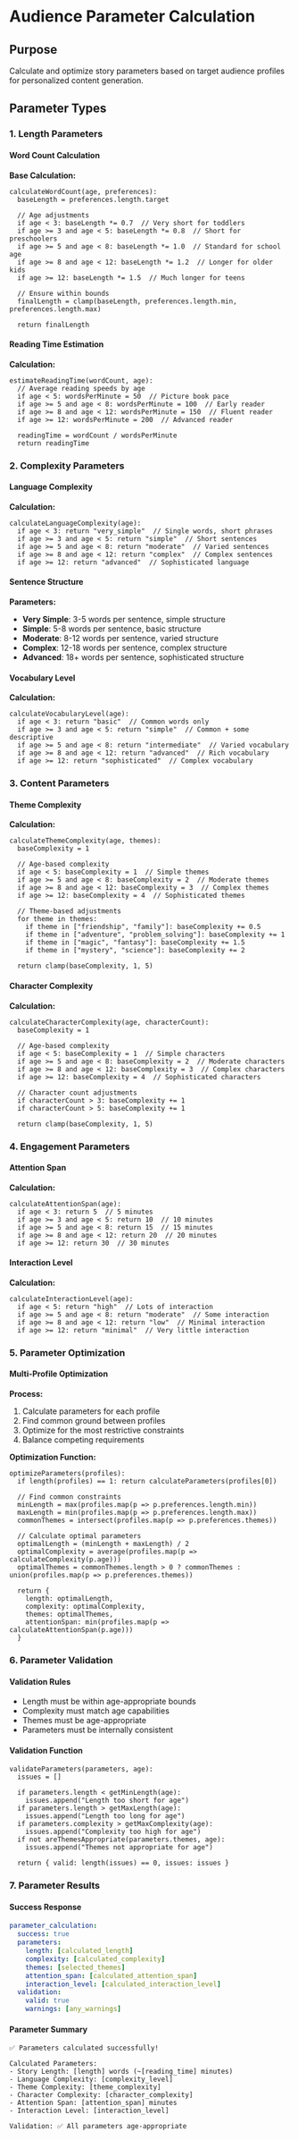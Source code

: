 

# Audience Parameter Calculation

## Purpose

Calculate and optimize story parameters based on target audience profiles for personalized content generation.

## Parameter Types

### 1. Length Parameters

#### Word Count Calculation
**Base Calculation:**
```pseudocode
calculateWordCount(age, preferences):
  baseLength = preferences.length.target
  
  // Age adjustments
  if age < 3: baseLength *= 0.7  // Very short for toddlers
  if age >= 3 and age < 5: baseLength *= 0.8  // Short for preschoolers
  if age >= 5 and age < 8: baseLength *= 1.0  // Standard for school age
  if age >= 8 and age < 12: baseLength *= 1.2  // Longer for older kids
  if age >= 12: baseLength *= 1.5  // Much longer for teens
  
  // Ensure within bounds
  finalLength = clamp(baseLength, preferences.length.min, preferences.length.max)
  
  return finalLength
```

#### Reading Time Estimation
**Calculation:**
```pseudocode
estimateReadingTime(wordCount, age):
  // Average reading speeds by age
  if age < 5: wordsPerMinute = 50  // Picture book pace
  if age >= 5 and age < 8: wordsPerMinute = 100  // Early reader
  if age >= 8 and age < 12: wordsPerMinute = 150  // Fluent reader
  if age >= 12: wordsPerMinute = 200  // Advanced reader
  
  readingTime = wordCount / wordsPerMinute
  return readingTime
```

### 2. Complexity Parameters

#### Language Complexity
**Calculation:**
```pseudocode
calculateLanguageComplexity(age):
  if age < 3: return "very_simple"  // Single words, short phrases
  if age >= 3 and age < 5: return "simple"  // Short sentences
  if age >= 5 and age < 8: return "moderate"  // Varied sentences
  if age >= 8 and age < 12: return "complex"  // Complex sentences
  if age >= 12: return "advanced"  // Sophisticated language
```

#### Sentence Structure
**Parameters:**
- **Very Simple**: 3-5 words per sentence, simple structure
- **Simple**: 5-8 words per sentence, basic structure
- **Moderate**: 8-12 words per sentence, varied structure
- **Complex**: 12-18 words per sentence, complex structure
- **Advanced**: 18+ words per sentence, sophisticated structure

#### Vocabulary Level
**Calculation:**
```pseudocode
calculateVocabularyLevel(age):
  if age < 3: return "basic"  // Common words only
  if age >= 3 and age < 5: return "simple"  // Common + some descriptive
  if age >= 5 and age < 8: return "intermediate"  // Varied vocabulary
  if age >= 8 and age < 12: return "advanced"  // Rich vocabulary
  if age >= 12: return "sophisticated"  // Complex vocabulary
```

### 3. Content Parameters

#### Theme Complexity
**Calculation:**
```pseudocode
calculateThemeComplexity(age, themes):
  baseComplexity = 1
  
  // Age-based complexity
  if age < 5: baseComplexity = 1  // Simple themes
  if age >= 5 and age < 8: baseComplexity = 2  // Moderate themes
  if age >= 8 and age < 12: baseComplexity = 3  // Complex themes
  if age >= 12: baseComplexity = 4  // Sophisticated themes
  
  // Theme-based adjustments
  for theme in themes:
    if theme in ["friendship", "family"]: baseComplexity += 0.5
    if theme in ["adventure", "problem_solving"]: baseComplexity += 1
    if theme in ["magic", "fantasy"]: baseComplexity += 1.5
    if theme in ["mystery", "science"]: baseComplexity += 2
  
  return clamp(baseComplexity, 1, 5)
```

#### Character Complexity
**Calculation:**
```pseudocode
calculateCharacterComplexity(age, characterCount):
  baseComplexity = 1
  
  // Age-based complexity
  if age < 5: baseComplexity = 1  // Simple characters
  if age >= 5 and age < 8: baseComplexity = 2  // Moderate characters
  if age >= 8 and age < 12: baseComplexity = 3  // Complex characters
  if age >= 12: baseComplexity = 4  // Sophisticated characters
  
  // Character count adjustments
  if characterCount > 3: baseComplexity += 1
  if characterCount > 5: baseComplexity += 1
  
  return clamp(baseComplexity, 1, 5)
```

### 4. Engagement Parameters

#### Attention Span
**Calculation:**
```pseudocode
calculateAttentionSpan(age):
  if age < 3: return 5  // 5 minutes
  if age >= 3 and age < 5: return 10  // 10 minutes
  if age >= 5 and age < 8: return 15  // 15 minutes
  if age >= 8 and age < 12: return 20  // 20 minutes
  if age >= 12: return 30  // 30 minutes
```

#### Interaction Level
**Calculation:**
```pseudocode
calculateInteractionLevel(age):
  if age < 5: return "high"  // Lots of interaction
  if age >= 5 and age < 8: return "moderate"  // Some interaction
  if age >= 8 and age < 12: return "low"  // Minimal interaction
  if age >= 12: return "minimal"  // Very little interaction
```

### 5. Parameter Optimization

#### Multi-Profile Optimization
**Process:**
1. Calculate parameters for each profile
2. Find common ground between profiles
3. Optimize for the most restrictive constraints
4. Balance competing requirements

**Optimization Function:**
```pseudocode
optimizeParameters(profiles):
  if length(profiles) == 1: return calculateParameters(profiles[0])
  
  // Find common constraints
  minLength = max(profiles.map(p => p.preferences.length.min))
  maxLength = min(profiles.map(p => p.preferences.length.max))
  commonThemes = intersect(profiles.map(p => p.preferences.themes))
  
  // Calculate optimal parameters
  optimalLength = (minLength + maxLength) / 2
  optimalComplexity = average(profiles.map(p => calculateComplexity(p.age)))
  optimalThemes = commonThemes.length > 0 ? commonThemes : union(profiles.map(p => p.preferences.themes))
  
  return {
    length: optimalLength,
    complexity: optimalComplexity,
    themes: optimalThemes,
    attentionSpan: min(profiles.map(p => calculateAttentionSpan(p.age)))
  }
```

### 6. Parameter Validation

#### Validation Rules
- Length must be within age-appropriate bounds
- Complexity must match age capabilities
- Themes must be age-appropriate
- Parameters must be internally consistent

#### Validation Function
```pseudocode
validateParameters(parameters, age):
  issues = []
  
  if parameters.length < getMinLength(age):
    issues.append("Length too short for age")
  if parameters.length > getMaxLength(age):
    issues.append("Length too long for age")
  if parameters.complexity > getMaxComplexity(age):
    issues.append("Complexity too high for age")
  if not areThemesAppropriate(parameters.themes, age):
    issues.append("Themes not appropriate for age")
  
  return { valid: length(issues) == 0, issues: issues }
```

### 7. Parameter Results

#### Success Response
```yaml
parameter_calculation:
  success: true
  parameters:
    length: [calculated_length]
    complexity: [calculated_complexity]
    themes: [selected_themes]
    attention_span: [calculated_attention_span]
    interaction_level: [calculated_interaction_level]
  validation:
    valid: true
    warnings: [any_warnings]
```

#### Parameter Summary
```
✅ Parameters calculated successfully!

Calculated Parameters:
- Story Length: [length] words (~[reading_time] minutes)
- Language Complexity: [complexity_level]
- Theme Complexity: [theme_complexity]
- Character Complexity: [character_complexity]
- Attention Span: [attention_span] minutes
- Interaction Level: [interaction_level]

Validation: ✅ All parameters age-appropriate
```
